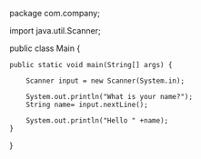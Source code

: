 package com.company;

import java.util.Scanner;

public class Main {

    public static void main(String[] args) {

        Scanner input = new Scanner(System.in);

        System.out.println("What is your name?");
        String name= input.nextLine();

        System.out.println("Hello " +name);
    }
}
